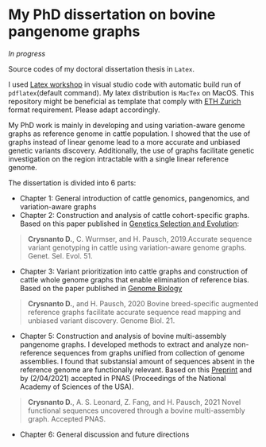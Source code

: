 # My PhD dissertation on bovine pangenome graphs 
*In progress*


Source codes of my doctoral dissertation thesis in `Latex`. 

I used [Latex workshop](https://marketplace.visualstudio.com/items?itemName=James-Yu.latex-workshop) in visual studio code with automatic build run of `pdflatex`(default command).  My latex distribution is `MacTex` on MacOS. This repository might be beneficial as template that comply with [ETH Zurich](https://ethz.ch/students/en/doctorate/doctoral-thesis-examination.html) format requirement. Please adapt accordingly.


My PhD work is mainly in developing and using variation-aware genome graphs as reference genome in cattle population. I showed that the use of graphs instead of linear genome lead to a more accurate and unbiased genetic variants discovery. Additionally, the use of graphs facilitate genetic investigation on the region intractable with a single linear reference genome. 

The dissertation is divided into 6 parts:
- Chapter 1: General introduction of cattle genomics, pangenomics, and variation-aware graphs
- Chapter 2: Construction and analysis of cattle cohort-specific graphs. Based on this paper published in [Genetics Selection and Evolution](https://doi.org/10.1186/s12711-019-0462-x):

> **Crysnanto D.**, C. Wurmser, and H. Pausch, 2019.Accurate sequence variant genotyping in cattle using variation-aware genome graphs. Genet. Sel. Evol. 51. 


- Chapter 3: Variant prioritization into cattle graphs and construction of cattle whole genome graphs that enable elimination of reference bias. Based on the paper published in [Genome Biology](https://doi.org/10.1101/2019.12.20.882423)


> **Crysnanto D.**, and H. Pausch, 2020 Bovine breed-specific augmented reference graphs facilitate accurate sequence read mapping and unbiased variant discovery. Genome Biol. 21. 


- Chapter 5: Construction and analysis of bovine multi-assembly pangenome graphs. I developed methods to extract and analyze non-reference sequences from graphs unified from collection of genome assemblies. I found that substansial amount of sequences absent in the reference genome are functionally relevant. Based on this [Preprint](https://doi.org/10.1101/2021.01.08.425845) and by (2/04/2021) accepted in PNAS (Proceedings of the National Academy of Sciences of the USA). 


> **Crysnanto D.**, A. S. Leonard, Z. Fang, and H. Pausch, 2021 Novel functional sequences uncovered through a bovine multi-assembly graph. Accepted PNAS. 


- Chapter 6: General discussion and future directions 








